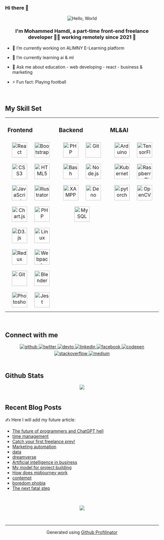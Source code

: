 ### Hi there 👋

<!--
**mohameddev19/mohameddev19** is a ✨ _special_ ✨ repository because its `README.md` (this file) appears on your GitHub profile.

Here are some ideas to get you started:

- 🔭 I’m currently working on ALIMNY E-Learning platform
- 🌱 I’m currently learning ai&ml 
- 💬 Ask me about education - web developing - react - business & marketing
- 📫 How to reach me: ...
- 😄 Pronouns: ...
- ⚡ Fun fact: ...
-->
<div align="center">
<!-- <img src="https://rishavanand.github.io/static/images/greetings.gif" align="center" style="width: 100%" /> -->
<img src="https://readme-typing-svg.herokuapp.com?font=Cairo&pause=1000&color=FFFFFF&center=true&vCenter=true&width=435&lines=%3C+%F0%9F%91%8B+Hello%2C+World+%2F%3E" alt="Hello, World " />
</div>  
  

### <div align="center">I'm Mohammed Hamdi, a part-time front-end freelance developer 👨‍💻 working remotely since 2021 🚀</div>  
  

- 🔭 I’m currently working on  ALIMNY E-Learning platform
  

- 🌱 I’m currently learning ai & ml  
  

- 💬 Ask me about education - web developing - react - business & marketing  
  

- ⚡ Fun fact: Playing football  
  

<br/>  


## My Skill Set  
<table><tr><td valign="top" width="33%">



### Frontend  
<div align="center">  
<a href="https://reactjs.org/" target="_blank"><img style="margin: 10px" src="https://profilinator.rishav.dev/skills-assets/react-original-wordmark.svg" alt="React" height="50" /></a>  
<a href="https://getbootstrap.com/docs/3.4/javascript/" target="_blank"><img style="margin: 10px" src="https://profilinator.rishav.dev/skills-assets/bootstrap-plain.svg" alt="Bootstrap" height="50" /></a>  
<a href="https://www.w3schools.com/css/" target="_blank"><img style="margin: 10px" src="https://profilinator.rishav.dev/skills-assets/css3-original-wordmark.svg" alt="CSS3" height="50" /></a>  
<a href="https://en.wikipedia.org/wiki/HTML5" target="_blank"><img style="margin: 10px" src="https://profilinator.rishav.dev/skills-assets/html5-original-wordmark.svg" alt="HTML5" height="50" /></a>  
<a href="https://www.javascript.com/" target="_blank"><img style="margin: 10px" src="https://profilinator.rishav.dev/skills-assets/javascript-original.svg" alt="JavaScript" height="50" /></a>  
<a href="https://www.adobe.com/in/products/illustrator.html" target="_blank"><img style="margin: 10px" src="https://profilinator.rishav.dev/skills-assets/adobe_illustrator-icon.svg" alt="Illustrator" height="50" /></a>  
<a href="https://www.chartjs.org/" target="_blank"><img style="margin: 10px" src="https://profilinator.rishav.dev/skills-assets/logo-title.svg" alt="Chart.js" height="50" /></a>  
<a href="https://www.php.net/" target="_blank"><img style="margin: 10px" src="https://profilinator.rishav.dev/skills-assets/php-original.svg" alt="PHP" height="50" /></a>  
<a href="https://d3js.org/" target="_blank"><img style="margin: 10px" src="https://profilinator.rishav.dev/skills-assets/d3js-original.svg" alt="D3.js" height="50" /></a>  
<a href="https://www.linux.org/" target="_blank"><img style="margin: 10px" src="https://profilinator.rishav.dev/skills-assets/linux-original.svg" alt="Linux" height="50" /></a>  
<a href="https://redux.js.org/" target="_blank"><img style="margin: 10px" src="https://profilinator.rishav.dev/skills-assets/redux-original.svg" alt="Redux" height="50" /></a>  
<a href="https://webpack.js.org/" target="_blank"><img style="margin: 10px" src="https://profilinator.rishav.dev/skills-assets/webpack-original.svg" alt="Webpack" height="50" /></a>  
<a href="https://github.com/" target="_blank"><img style="margin: 10px" src="https://profilinator.rishav.dev/skills-assets/git-scm-icon.svg" alt="Git" height="50" /></a>  
<a href="https://www.blender.org/" target="_blank"><img style="margin: 10px" src="https://profilinator.rishav.dev/skills-assets/blender_community_badge_white.svg" alt="Blender" height="50" /></a>  
<a href="https://www.adobe.com/in/products/photoshop.html" target="_blank"><img style="margin: 10px" src="https://profilinator.rishav.dev/skills-assets/photoshop-plain.svg" alt="Photoshop" height="50" /></a>  
<a href="https://www.jestjs.io/" target="_blank"><img style="margin: 10px" src="https://profilinator.rishav.dev/skills-assets/jest.svg" alt="Jest" height="50" /></a>  
</div>

</td><td valign="top" width="33%">



### Backend  
<div align="center">  
<a href="https://www.php.net/" target="_blank"><img style="margin: 10px" src="https://profilinator.rishav.dev/skills-assets/php-original.svg" alt="PHP" height="50" /></a>  
<a href="https://github.com/" target="_blank"><img style="margin: 10px" src="https://profilinator.rishav.dev/skills-assets/git-scm-icon.svg" alt="Git" height="50" /></a>  
<a href="https://www.gnu.org/software/bash/" target="_blank"><img style="margin: 10px" src="https://profilinator.rishav.dev/skills-assets/gnu_bash-icon.svg" alt="Bash" height="50" /></a>  
<a href="https://nodejs.org/" target="_blank"><img style="margin: 10px" src="https://profilinator.rishav.dev/skills-assets/nodejs-original-wordmark.svg" alt="Node.js" height="50" /></a>  
<a href="https://www.apachefriends.org/" target="_blank"><img style="margin: 10px" src="https://profilinator.rishav.dev/skills-assets/xampp.png" alt="XAMPP" height="50" /></a> 
<a href="https://deno.land/" target="_blank"><img style="margin: 10px" src="https://profilinator.rishav.dev/skills-assets/deno.svg" alt="Deno" height="50" /></a>  
<a href="https://www.mysql.com/" target="_blank"><img style="margin: 10px" src="https://profilinator.rishav.dev/skills-assets/mysql-original-wordmark.svg" alt="MySQL" height="50" /></a>  
</div>

</td><td valign="top" width="33%">

### ML&AI  
<div align="center">   
<a href="https://www.arduino.cc/" target="_blank"><img style="margin: 10px" src="https://profilinator.rishav.dev/skills-assets/arduino.png" alt="Arduino" height="50" /></a>  
<a href="https://www.tensorflow.org/" target="_blank"><img style="margin: 10px" src="https://profilinator.rishav.dev/skills-assets/tensorflow-icon.svg" alt="TensorFlow" height="50" /></a>  
<a href="https://kubernetes.io/" target="_blank"><img style="margin: 10px" src="https://profilinator.rishav.dev/skills-assets/kubernetes-icon.svg" alt="Kubernetes" height="50" /></a>  
<a href="https://www.raspberrypi.org/" target="_blank"><img style="margin: 10px" src="https://profilinator.rishav.dev/skills-assets/raspberrypi.png" alt="Raspberry Pi" height="50" /></a>  
<a href="https://pytorch.org/" target="_blank"><img style="margin: 10px" src="https://profilinator.rishav.dev/skills-assets/pytorch-icon.svg" alt="pytorch" height="50" /></a>  
<a href="https://opencv.org/" target="_blank"><img style="margin: 10px" src="https://profilinator.rishav.dev/skills-assets/opencv-icon.svg" alt="OpenCV" height="50" /></a>  
</div>

</td></tr></table>  

<br/>  


## Connect with me  
<div align="center">
<a href="https://github.com/https://github.com/mohameddev19" target="_blank">
<img src=https://img.shields.io/badge/github-%2324292e.svg?&style=for-the-badge&logo=github&logoColor=white alt=github style="margin-bottom: 5px;" />
</a>
<a href="https://twitter.com/mohameddev19" target="_blank">
<img src=https://img.shields.io/badge/twitter-%2300acee.svg?&style=for-the-badge&logo=twitter&logoColor=white alt=twitter style="margin-bottom: 5px;" />
</a>
<a href="https://dev.to/mohameddev19" target="_blank">
<img src=https://img.shields.io/badge/dev.to-%2308090A.svg?&style=for-the-badge&logo=dev.to&logoColor=white alt=devto style="margin-bottom: 5px;" />
</a>
<a href="https://linkedin.com/in/https://www.linkedin.com/in/mohammed-hamdi-fbs/" target="_blank">
<img src=https://img.shields.io/badge/linkedin-%231E77B5.svg?&style=for-the-badge&logo=linkedin&logoColor=white alt=linkedin style="margin-bottom: 5px;" />
</a>
<a href="https://www.facebook.com/https://www.facebook.com/profile.php?id=100021953070952" target="_blank">
<img src=https://img.shields.io/badge/facebook-%232E87FB.svg?&style=for-the-badge&logo=facebook&logoColor=white alt=facebook style="margin-bottom: 5px;" />
</a>
<a href="https://codepen.com/mohameddev19" target="_blank">
<img src=https://img.shields.io/badge/codepen-%23131417.svg?&style=for-the-badge&logo=codepen&logoColor=white alt=codepen style="margin-bottom: 5px;" />
</a>
<a href="https://stackoverflow.com/users/mohameddev19" target="_blank">
<img src=https://img.shields.io/badge/stackoverflow-%23F28032.svg?&style=for-the-badge&logo=stackoverflow&logoColor=white alt=stackoverflow style="margin-bottom: 5px;" />
</a>
<a href="https://medium.com/https://medium.com/@devolperfbs" target="_blank">
<img src=https://img.shields.io/badge/medium-%23292929.svg?&style=for-the-badge&logo=medium&logoColor=white alt=medium style="margin-bottom: 5px;" />
</a>  
</div>  
  

<br/>  


## Github Stats  
<div align="center"><img src="https://github-readme-stats.vercel.app/api?username=mohameddev19&show_icons=true&count_private=true&hide_border=true" align="center" /></div>  

<br/>  


## Recent Blog Posts  
<!-- BLOG-POST-LIST:START -->  
✍️ Here I will add my future article:
<ul>
<li>
<a href="[https://www.linkedin.com/pulse/%25D9%2582%25D9%2585-%25D8%25A8%25D8%25AD%25D9%2585%25D8%25A7%25D9%258A%25D8%25A9-%25D8%25A3%25D8%25BA%25D9%2584%25D9%2589-%25D9%2585%25D8%25A7%25D8%25AA%25D9%2585%25D9%2584%25D9%2583-mohammed-hamdi](https://io.hsoub.com/tech/141784-%D9%85%D8%B3%D8%AA%D9%82%D8%A8%D9%84-%D8%A7%D9%84%D9%85%D8%A8%D8%B1%D9%85%D8%AC%D9%8A%D9%86-%D9%81%D9%8A-%D8%A7%D9%84%D8%B3%D9%86%D9%88%D8%A7%D8%AA-%D8%A7%D9%84%D9%82%D8%A7%D8%AF%D9%85%D8%A9-%D9%88-%D8%AC%D8%AD%D9%8A%D9%85-%D8%A7%D9%84chatgpt)">The future of programmers and ChatGPT hell</a>
</li>
<li>
<a href="https://www.linkedin.com/pulse/%25D9%2582%25D9%2585-%25D8%25A8%25D8%25AD%25D9%2585%25D8%25A7%25D9%258A%25D8%25A9-%25D8%25A3%25D8%25BA%25D9%2584%25D9%2589-%25D9%2585%25D8%25A7%25D8%25AA%25D9%2585%25D9%2584%25D9%2583-mohammed-hamdi">time management</a>
</li>
<li>
<a href="https://io.hsoub.com/freelancing/134125-%D8%A3%D9%85%D8%B3%D9%83-%D8%A8%D8%A3%D9%88%D9%84-%D8%B5%D9%8A%D8%AF-%D9%84%D9%83-%D9%81%D9%8A-%D8%A7%D9%84%D8%B9%D9%85%D9%84-%D8%A7%D9%84%D8%AD%D8%B1">Catch your first freelance prey!</a>
</li>
<li>
<a href="https://www.facebook.com/groups/Sud.Mar.Ass/posts/5172106999525074/?__cft__[0]=AZWG8NcstDNXvqVTUwal_FV1lQof6Sb1lCntQ2UNnpadYYJWlfZ7JKk7g7eon70_nIPObpUiOvCNTh6iRVTGL1xUN4Q7bcADI3dBD50vHghQt2AIs321fzusKhUrBiRhGHWjaIr436ZvQq7xLCMBh271&__tn__=%2CO%2CP-R">Marketing automation</a>
</li>
<li>
<a href="https://www.facebook.com/groups/Sud.Mar.Ass/posts/5172104119525362/?__cft__[0]=AZU33BsCzr_nM2RAp98xVrULfy8C5W8csKILnYGoaJhBcXHDRqREh2zBi-CCCkZPd0RWH_uavsfsSZGR5Z2t59dvIXfI1QrtSy5d8gyIZ7M71GjPNVu0YkMFdoN_T1a65j8NZBssYianyKTjqzptOwlR&__tn__=%2CO%2CP-R">data</a>
</li>
<li>
<a href="https://medium.com/me/stats/post/18fe873520e7">dreamverse</a>
</li>
<li>
<a href="https://www.facebook.com/permalink.php?story_fbid=1268676677207423&id=100021953070952">Artificial intelligence in business</a>
</li>
<li>
<a href="https://www.linkedin.com/pulse/%25D9%2586%25D9%2585%25D9%2588%25D8%25B0%25D8%25AC%25D9%258A-%25D9%2581%25D9%258A-%25D8%25A8%25D9%2586%25D8%25A7%25D8%25A1-%25D8%25A7%25D9%2584%25D9%2585%25D8%25B4%25D8%25A7%25D8%25B1%25D9%258A%25D8%25B9-mohammed-hamdi">My model for project building </a>
</li>
<li>
<a href="https://www.linkedin.com/pulse/%25D9%2583%25D9%258A%25D9%2581-%25D9%2582%25D8%25A7%25D9%2585-mid-journey-%25D8%25A8%25D9%2587%25D8%25B0%25D8%25A7-%25D8%25A7%25D9%2584%25D8%25A5%25D8%25A8%25D8%25AF%25D8%25A7%25D8%25B9-mohammed-hamdi/?trackingId=GhFTYIeHSC%2BfRhKjmXOE3g%3D%3D">How does midjourney work</a>
</li>
<li>
<a href="https://www.facebook.com/permalink.php?story_fbid=pfbid02LLVQHkQ3WcdQbauSYfNeUx29PXbntpMT2KoosYzV52t9KySJGgx1Jac26H4vCgS6l&id=100021953070952&__cft__[0]=AZUcg6YHlOcKTEeJ9olvhqKSYUqgdnTgX7e9J9nrkuPDRIf10WLimk-Y6Lcsj1sT2eJ7p8MWZJbkcVqbPNFY0iyo91MVgfSxyY4UaPZNvbWknKLWfg8Bnmejr9m-qVWrwuU&__tn__=R]-R">contempt</a>
</li>
<li>
<a href="https://www.facebook.com/permalink.php?story_fbid=pfbid02yHr9DJpsh4KzWsKNaFK4pi5Hf4AErkyHZRnNxHWjmrzpFkntE3sXVtmjkRCtZT4cl&id=100021953070952&__cft__[0]=AZUcg6YHlOcKTEeJ9olvhqKSYUqgdnTgX7e9J9nrkuPDRIf10WLimk-Y6Lcsj1sT2eJ7p8MWZJbkcVqbPNFY0iyo91MVgfSxyY4UaPZNvbWknKLWfg8Bnmejr9m-qVWrwuU&__tn__=R]-R">boredom phobia</a>
</li>
<li>
<a href="https://www.facebook.com/permalink.php?story_fbid=pfbid01TYtKnghGiHspfeLf5PHoF1J1X3AUxe5S9Cg8ufRMDki1ipakvP8E368ErDXT9uxl&id=100021953070952&__cft__[0]=AZUcg6YHlOcKTEeJ9olvhqKSYUqgdnTgX7e9J9nrkuPDRIf10WLimk-Y6Lcsj1sT2eJ7p8MWZJbkcVqbPNFY0iyo91MVgfSxyY4UaPZNvbWknKLWfg8Bnmejr9m-qVWrwuU&__tn__=R]-R">The next fatal step</a>
</li>
</ul>
<!-- BLOG-POST-LIST:END -->  

<br/>  

  

<br/>  

<div align="center">
<img src="https://komarev.com/ghpvc/?username=mohameddev19&&style=flat-square" align="center" />
</div>  
  

<br/>  


<br />

----
<div align="center">Generated using <a href="https://profilinator.rishav.dev/" target="_blank">Github Profilinator</a></div>
